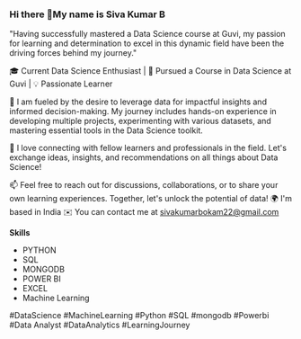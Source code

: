 ### Hi there 👋My name is Siva Kumar B
"Having successfully mastered a Data Science course at Guvi, my passion for learning and determination to excel in this dynamic field have been the driving forces behind my journey."

🎓 Current Data Science Enthusiast | 📘 Pursued a Course in Data Science at Guvi | 💡 Passionate Learner

🌱 I am fueled by the desire to leverage data for impactful insights and informed decision-making. My journey includes hands-on experience in developing multiple projects, experimenting with various datasets, and mastering essential tools in the Data Science toolkit.

💬 I love connecting with fellow learners and professionals in the field. Let's exchange ideas, insights, and recommendations on all things about Data Science!

📫 Feel free to reach out for discussions, collaborations, or to share your own learning experiences. Together, let's unlock the potential of data! 🌍 I'm based in India ✉️ You can contact me at sivakumarbokam22@gmail.com

**Skills**
* PYTHON
* SQL
* MONGODB
* POWER BI
* EXCEL
* Machine Learning



#DataScience #MachineLearning #Python #SQL #mongodb #Powerbi #Data Analyst #DataAnalytics #LearningJourney
